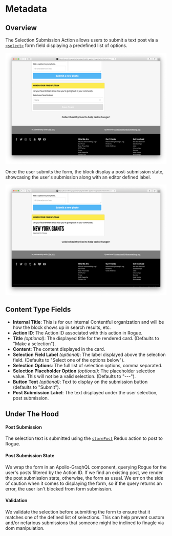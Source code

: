 # Metadata

## Overview

The Selection Submission Action allows users to submit a text post via a [`<select>`](https://developer.mozilla.org/en-US/docs/Web/HTML/Element/select) form field displaying a predefined list of options.

![Example Selection Submission Action](../../.gitbook/assets/selection-submission-action-example.png)

Once the user submits the form, the block display a post-submission state, showcasing the user's submission along with an editor defined label.

![Example Selection Submission Action Post Submission State](../../.gitbook/assets/selection-submission-action-post-submission-example.png)

## Content Type Fields

- **Internal Title**: This is for our internal Contentful organization and will be how the block shows up in search results, etc.
- **Action ID**: The Action ID associated with this action in Rogue.
- **Title** _(optional)_: The displayed title for the rendered card. (Defaults to "Make a selection").
- **Content**: The content displayed in the card.
- **Selection Field Label** _(optional)_: The label displayed above the selection field. (Defaults to "Select one of the options below").
- **Selection Options**: The full list of selection options, comma separated.
- **Selection Placeholder Option** _(optional)_: The placeholder selection value. This will not be a valid selection. (Defaults to "---").
- **Button Text** _(optional)_: Text to display on the submission button (defaults to "Submit").
- **Post Submission Label**: The text displayed under the user selection, post submission.

## Under The Hood

#### Post Submission

The selection text is submitted using the [`storePost`](https://github.com/DoSomething/phoenix-next/blob/b96abb3a0df3a61ee8caa05f54a9f5b8b8b34dac/resources/assets/actions/post.js#L128-L172) Redux action to post to Rogue.

#### Post Submission State

We wrap the form in an Apollo-GraqhQL [<Query>](https://www.apollographql.com/docs/react/essentials/queries#basic) component, querying Rogue for the user's posts filtered by the Action ID. If we find an existing post, we render the post submission state, otherwise, the form as usual. We err on the side of caution when it comes to displaying the form, so if the query returns an error, the user isn't blocked from form submission.

#### Validation

We validate the selection before submitting the form to ensure that it matches one of the defined list of selections. This can help prevent custom and/or nefarious submissions that someone might be inclined to finagle via dom manipulation.
